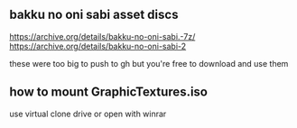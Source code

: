 ## bakku no oni sabi asset discs
https://archive.org/details/bakku-no-oni-sabi.-7z/
https://archive.org/details/bakku-no-oni-sabi-2

these were too big to push to gh
but you're free to download and use them

## how to mount GraphicTextures.iso
use virtual clone drive or open with winrar